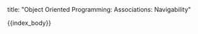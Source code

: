 <frontmatter>
title: "Object Oriented Programming: Associations: Navigability"
</frontmatter>

{{index_body}}
